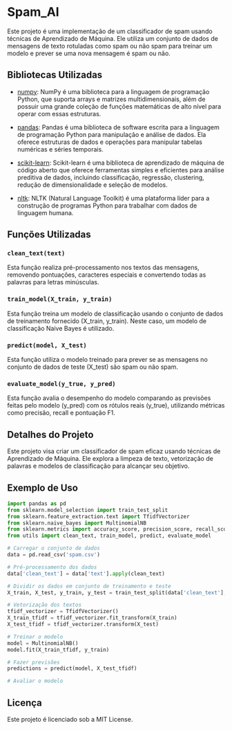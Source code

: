 # Spam_AI

Este projeto é uma implementação de um classificador de spam usando técnicas de Aprendizado de Máquina. Ele utiliza um conjunto de dados de mensagens de texto rotuladas como spam ou não spam para treinar um modelo e prever se uma nova mensagem é spam ou não.

## Bibliotecas Utilizadas

- [numpy](https://numpy.org/): NumPy é uma biblioteca para a linguagem de programação Python, que suporta arrays e matrizes multidimensionais, além de possuir uma grande coleção de funções matemáticas de alto nível para operar com essas estruturas.

- [pandas](https://pandas.pydata.org/): Pandas é uma biblioteca de software escrita para a linguagem de programação Python para manipulação e análise de dados. Ela oferece estruturas de dados e operações para manipular tabelas numéricas e séries temporais.

- [scikit-learn](https://scikit-learn.org/stable/): Scikit-learn é uma biblioteca de aprendizado de máquina de código aberto que oferece ferramentas simples e eficientes para análise preditiva de dados, incluindo classificação, regressão, clustering, redução de dimensionalidade e seleção de modelos.

- [nltk](https://www.nltk.org/): NLTK (Natural Language Toolkit) é uma plataforma líder para a construção de programas Python para trabalhar com dados de linguagem humana.

## Funções Utilizadas

### `clean_text(text)`
Esta função realiza pré-processamento nos textos das mensagens, removendo pontuações, caracteres especiais e convertendo todas as palavras para letras minúsculas.

### `train_model(X_train, y_train)`
Esta função treina um modelo de classificação usando o conjunto de dados de treinamento fornecido (X_train, y_train). Neste caso, um modelo de classificação Naive Bayes é utilizado.

### `predict(model, X_test)`
Esta função utiliza o modelo treinado para prever se as mensagens no conjunto de dados de teste (X_test) são spam ou não spam.

### `evaluate_model(y_true, y_pred)`
Esta função avalia o desempenho do modelo comparando as previsões feitas pelo modelo (y_pred) com os rótulos reais (y_true), utilizando métricas como precisão, recall e pontuação F1.

## Detalhes do Projeto

Este projeto visa criar um classificador de spam eficaz usando técnicas de Aprendizado de Máquina. Ele explora a limpeza de texto, vetorização de palavras e modelos de classificação para alcançar seu objetivo.

## Exemplo de Uso

```python
import pandas as pd
from sklearn.model_selection import train_test_split
from sklearn.feature_extraction.text import TfidfVectorizer
from sklearn.naive_bayes import MultinomialNB
from sklearn.metrics import accuracy_score, precision_score, recall_score, f1_score
from utils import clean_text, train_model, predict, evaluate_model

# Carregar o conjunto de dados
data = pd.read_csv('spam.csv')

# Pré-processamento dos dados
data['clean_text'] = data['text'].apply(clean_text)

# Dividir os dados em conjunto de treinamento e teste
X_train, X_test, y_train, y_test = train_test_split(data['clean_text'], data['spam'], test_size=0.2, random_state=42)

# Vetorização dos textos
tfidf_vectorizer = TfidfVectorizer()
X_train_tfidf = tfidf_vectorizer.fit_transform(X_train)
X_test_tfidf = tfidf_vectorizer.transform(X_test)

# Treinar o modelo
model = MultinomialNB()
model.fit(X_train_tfidf, y_train)

# Fazer previsões
predictions = predict(model, X_test_tfidf)

# Avaliar o modelo
```

## Licença
Este projeto é licenciado sob a MIT License.
